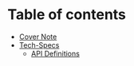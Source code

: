 # Table of contents

* [Cover Note](README.md)
* [Tech-Specs](tech-specs/README.md)
  * [API Definitions](tech-specs/api-definitions.md)


